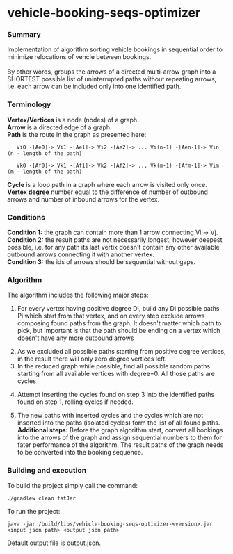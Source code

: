 # vehicle-booking-seqs-optimizer
### Summary
Implementation of algorithm sorting vehicle bookings in sequential order to minimize relocations of vehcle between bookings.<br><br>
By other words, groups the arrows of a directed multi-arrow graph into a SHORTEST possible list of uninterrupted paths without repeating arrows, i.e. each arrow can be included only into one identified path.<br>

### Terminology
**Vertex/Vertices** is a node (nodes) of a graph.<br>
**Arrow** is a directed edge of a graph.<br>
**Path** is the route in the graph as presented here:<br>
```
   Vi0 -[Ae0]-> Vi1 -[Ae1]-> Vi2 -[Ae2]-> ... Vi(n-1) -[Aen-1]-> Vin   (n - length of the path)
     ...
   Vk0 -[Af0]-> Vk1 -[Af1]-> Vk2 -[Af2]-> ... Vk(m-1) -[Afm-1]-> Vim   (m - length of the path)
```
**Cycle** is a loop path in a graph where each arrow is visited only once.<br>
**Vertex degree** number equal to the difference of number of outbound arrows and number of inbound arrows for the vertex.<br>

### Conditions
**Condition 1:** the graph can contain more than 1 arrow connecting Vi -> Vj.<br>
**Condition 2:** the result paths are not necessarily longest, however deepest possible, i.e. for any path its last vertix doesn't contain any other available outbound arrows connecting it with another vertex. <br>
**Condition 3:** the ids of arrows should be sequential without gaps.<br>

### Algorithm

The algorithm includes the following major steps:

1. For every vertex having positive degree Di, build any Di possible paths Pi which start from that vertex, and on every step exclude arrows composing found paths from the graph. It doesn't matter which path to pick, but important is that the path should be ending on a vertex which doesn't have any more outbound arrows<p>
2. As we excluded all possible paths starting from positive degree vertices, in the result there will only zero degree vertices left.
3. In the reduced graph while possible, find all possible random paths starting from all available vertices with degree=0. All those paths are cycles <p>
4. Attempt inserting the cycles found on step 3 into the identified paths found on step 1, rolling cycles if needed. <p>
5. The new paths with inserted cycles and the cycles which are not inserted into the paths (isolated cycles) form the list of all found paths.<br>
**Additional steps:**
Before the graph algorithm start, convert all bookings into the arrows of the graph and assign sequential numbers to them for fater performance of the algorithm.
The result paths of the graph needs to be converted into the booking sequence.

### Building and execution
To build the project simply call the command:
```
./gradlew clean fatJar
```
To run the project:
```
java -jar /build/libs/vehicle-booking-seqs-optimizer-<version>.jar <input json path> <output json path>
```
Default output file is output.json.
